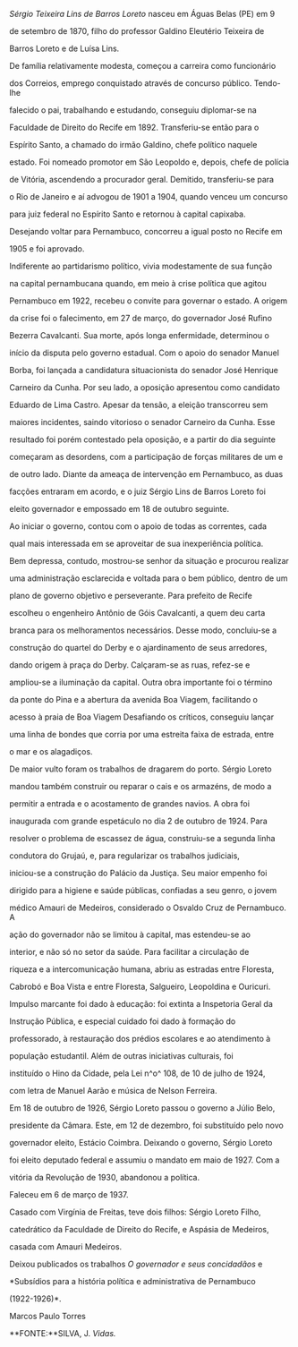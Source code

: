 

*Sérgio Teixeira Lins de Barros Loreto* nasceu em Águas Belas (PE) em 9

de setembro de 1870, filho do professor Galdino Eleutério Teixeira de

Barros Loreto e de Luísa Lins.



De família relativamente modesta, começou a carreira como funcionário

dos Correios, emprego conquistado através de concurso público. Tendo-lhe

falecido o pai, trabalhando e estudando, conseguiu diplomar-se na

Faculdade de Direito do Recife em 1892. Transferiu-se então para o

Espírito Santo, a chamado do irmão Galdino, chefe político naquele

estado. Foi nomeado promotor em São Leopoldo e, depois, chefe de polícia

de Vitória, ascendendo a procurador geral. Demitido, transferiu-se para

o Rio de Janeiro e aí advogou de 1901 a 1904, quando venceu um concurso

para juiz federal no Espírito Santo e retornou à capital capixaba.

Desejando voltar para Pernambuco, concorreu a igual posto no Recife em

1905 e foi aprovado.



Indiferente ao partidarismo político, vivia modestamente de sua função

na capital pernambucana quando, em meio à crise política que agitou

Pernambuco em 1922, recebeu o convite para governar o estado. A origem

da crise foi o falecimento, em 27 de março, do governador José Rufino

Bezerra Cavalcanti. Sua morte, após longa enfermidade, determinou o

início da disputa pelo governo estadual. Com o apoio do senador Manuel

Borba, foi lançada a candidatura situacionista do senador José Henrique

Carneiro da Cunha. Por seu lado, a oposição apresentou como candidato

Eduardo de Lima Castro. Apesar da tensão, a eleição transcorreu sem

maiores incidentes, saindo vitorioso o senador Carneiro da Cunha. Esse

resultado foi porém contestado pela oposição, e a partir do dia seguinte

começaram as desordens, com a participação de forças militares de um e

de outro lado. Diante da ameaça de intervenção em Pernambuco, as duas

facções entraram em acordo, e o juiz Sérgio Lins de Barros Loreto foi

eleito governador e empossado em 18 de outubro seguinte.



Ao iniciar o governo, contou com o apoio de todas as correntes, cada

qual mais interessada em se aproveitar de sua inexperiência política.

Bem depressa, contudo, mostrou-se senhor da situação e procurou realizar

uma administração esclarecida e voltada para o bem público, dentro de um

plano de governo objetivo e perseverante. Para prefeito de Recife

escolheu o engenheiro Antônio de Góis Cavalcanti, a quem deu carta

branca para os melhoramentos necessários. Desse modo, concluiu-se a

construção do quartel do Derby e o ajardinamento de seus arredores,

dando origem à praça do Derby. Calçaram-se as ruas, refez-se e

ampliou-se a iluminação da capital. Outra obra importante foi o término

da ponte do Pina e a abertura da avenida Boa Viagem, facilitando o

acesso à praia de Boa Viagem Desafiando os críticos, conseguiu lançar

uma linha de bondes que corria por uma estreita faixa de estrada, entre

o mar e os alagadiços.



De maior vulto foram os trabalhos de dragarem do porto. Sérgio Loreto

mandou também construir ou reparar o cais e os armazéns, de modo a

permitir a entrada e o acostamento de grandes navios. A obra foi

inaugurada com grande espetáculo no dia 2 de outubro de 1924. Para

resolver o problema de escassez de água, construiu-se a segunda linha

condutora do Grujaú, e, para regularizar os trabalhos judiciais,

iniciou-se a construção do Palácio da Justiça. Seu maior empenho foi

dirigido para a higiene e saúde públicas, confiadas a seu genro, o jovem

médico Amauri de Medeiros, considerado o Osvaldo Cruz de Pernambuco. A

ação do governador não se limitou à capital, mas estendeu-se ao

interior, e não só no setor da saúde. Para facilitar a circulação de

riqueza e a intercomunicação humana, abriu as estradas entre Floresta,

Cabrobó e Boa Vista e entre Floresta, Salgueiro, Leopoldina e Ouricuri.

Impulso marcante foi dado à educação: foi extinta a Inspetoria Geral da

Instrução Pública, e especial cuidado foi dado à formação do

professorado, à restauração dos prédios escolares e ao atendimento à

população estudantil. Além de outras iniciativas culturais, foi

instituído o Hino da Cidade, pela Lei n^o^ 108, de 10 de julho de 1924,

com letra de Manuel Aarão e música de Nelson Ferreira.



Em 18 de outubro de 1926, Sérgio Loreto passou o governo a Júlio Belo,

presidente da Câmara. Este, em 12 de dezembro, foi substituído pelo novo

governador eleito, Estácio Coimbra. Deixando o governo, Sérgio Loreto

foi eleito deputado federal e assumiu o mandato em maio de 1927. Com a

vitória da Revolução de 1930, abandonou a política.



Faleceu em 6 de março de 1937.



Casado com Virgínia de Freitas, teve dois filhos: Sérgio Loreto Filho,

catedrático da Faculdade de Direito do Recife, e Aspásia de Medeiros,

casada com Amauri Medeiros.



Deixou publicados os trabalhos *O governador e seus concidadãos* e

*Subsídios para a história política e administrativa de Pernambuco

(1922-1926)*.



Marcos Paulo Torres



**FONTE:**SILVA, J. *Vidas.*

